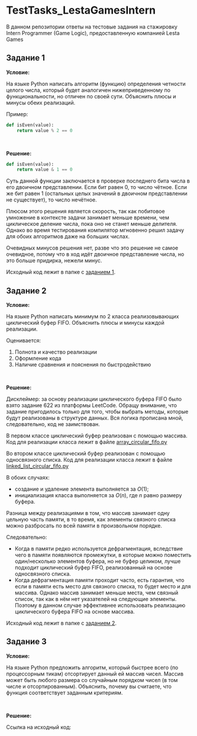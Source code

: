 # TestTasks_LestaGamesIntern

В данном репозитории ответы на тестовые задания на стажировку Intern Programmer (Game Logic), предоставленную компанией Lesta Games

## Задание 1

**Условие:**

На языке Python написать алгоритм (функцию) определения четности целого числа, который будет аналогичен нижеприведенному по функциональности, но отличен по своей сути. Объяснить плюсы и минусы обеих реализаций. 

Пример: 

```python
def isEven(value):
    return value % 2 == 0
```
<br />

**Решение:**

```python
def isEven(value):
    return value & 1 == 0
```

Суть данной функции заключается в проверке последнего бита числа в его двоичном представлении.
Если бит равен 0, то число чётное. Если же бит равен 1 (остальных целых значений в двоичном представлении
не существует), то число нечётное.

Плюсом этого решения является скорость, так как побитовое умножение в контексте задачи занимает меньше времени,
чем циклическое деление числа, пока оно не станет меньше делителя. Однако во время тестирования компилятор
мгновенно решил задачу для обоих алгоритмов даже на больших числах.

Очевидных минусов решения нет, разве что это решение не самое очевидное, потому что в ход идёт двоичное
представление числа, но это больше придирка, нежели минус.

Исходный код лежит в папке с [заданием 1](https://github.com/PKS339057/TestTasks_LestaGamesIntern/tree/main/Tasks/Task%201).


## Задание 2

**Условие:**

На языке Python написать минимум по 2 класса реализовывающих циклический буфер FIFO.
Объяснить плюсы и минусы каждой реализации.

Оценивается:

1. Полнота и качество реализации
2. Оформление кода
3. Наличие сравнения и пояснения по быстродействию
<br />

**Решение:**

Дисклеймер: за основу реализации циклического буфера FIFO было взято задание 622 из платформы LeetCode.
Обращу внимание, что задание пригодилось только для того, чтобы выбрать методы, которые будут реализованы в
структуре данных. Вся логика прописана мной, следовательно, код не заимствован.

В первом классе циклический буфер реализован с помощью массива. Код для реализации класса лежит в файле
[array_circular_fifo.py](https://github.com/PKS339057/TestTasks_LestaGamesIntern/tree/main/Tasks/Task%202/array_circular_fifo.py)

Во втором классе циклический буфер реализован с помощью односвязного списка. Код для реализации класса лежит в файле
[linked_list_circular_fifo.py](https://github.com/PKS339057/TestTasks_LestaGamesIntern/tree/main/Tasks/Task%202/linked_list_circular_fifo.py)

В обоих случаях:
- создание и удаление элемента выполняется за $O(1)$;
- инициализация класса выполняется за $O(n)$, где $n$ равно размеру буфера.

Разница между реализациями в том, что массив занимает одну цельную часть памяти, в то время, как элементы связного
списка можно разбросать по всей памяти в произвольном порядке.

Следовательно:
- Когда в памяти редко используется дефрагментация, вследствие чего в памяти появляются промежутки, в которые можно
поместить один/несколько элементов буфера, но не буфер целиком, лучше подходит циклический буфер FIFO, реализованный
на основе односвязного списка.
- Когда дефрагментация памяти проходит часто, есть гарантия, что если в памяти есть место для связного списка,
то будет место и для массива. Однако массив занимает меньше места, чем связный список, так как в нём нет
указателей на следующие элементы. Поэтому в данном случае эффективнее использовать реализацию
циклического буфера FIFO на основе массива.

Исходный код лежит в папке с [заданием 2](https://github.com/PKS339057/TestTasks_LestaGamesIntern/tree/main/Tasks/Task%202).


## Задание 3

**Условие:**

На языке Python предложить алгоритм, который быстрее всего (по процессорным тикам) отсортирует данный ей массив чисел. Массив может быть любого размера со случайным порядком чисел (в том числе и отсортированным). Объяснить, почему вы считаете, что функция соответствует заданным критериям.

<br />

**Решение:**

Ссылка на исходный код:
